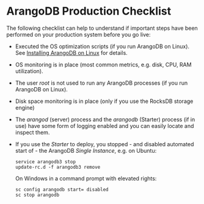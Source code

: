 ArangoDB Production Checklist
=============================

The following checklist can help to understand if important steps
have been performed on your production system before you go live:

- Executed the OS optimization scripts (if you run ArangoDB on Linux).
  See [Installing ArangoDB on Linux](../Installation/Linux.md) for details.
- OS monitoring is in place
  (most common metrics, e.g. disk, CPU, RAM utilization).
- The user _root_ is not used to run any ArangoDB processes
  (if you run ArangoDB on Linux).
- Disk space monitoring is in place
  (only if you use the RocksDB storage engine)
- The _arangod_ (server) process and the _arangodb_ (Starter) process
  (if in use) have some form of logging enabled and you can easily
  locate and inspect them.
- If you use the _Starter_ to deploy, you stopped - and disabled
  automated start of - the ArangoDB _Single Instance_, e.g. on Ubuntu:

  ```
  service arangodb3 stop
  update-rc.d -f arangodb3 remove
  ```

  On Windows in a command prompt with elevated rights:

  ```
  sc config arangodb start= disabled
  sc stop arangodb
  ```
